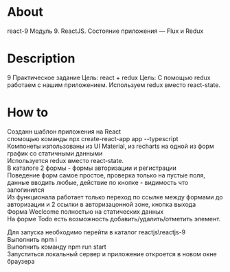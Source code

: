 # About

react-9
Модуль 9. ReactJS. Состояние приложения — Flux и Redux

# Description

9 Практическое задание
Цель:
react + redux
Цель: С помощью redux работаем с нашим приложением. Используем redux вместо react-state.

# How to

Созданн шаблон приложения на React <br />
спомощью команды npx create-react-app app --typescript <br />
Компонеты изпользованы из UI Material, из recharts на одной из форм график со статичными данными<br />
Используется redux вместо react-state. <br />
В каталоге 2 формы - формы авторизации и регистрации <br />
Поведение форм самое простое, проверка только на пустые поля, данные вводить любые, действие по кнопке - видимость что залогинился <br />
Из функционала работает только переход по ссылке между формами до авторизации и 2 ссылки в авторизацонной зоне, кнопка выхода <br />
Форма Weclcome полностью на статических данных <br />
На форме Todo есть возможность добавить/удалить/отметить элемент.

Для запуска необходимо перейти в каталог reactjs\reactjs-9 <br />
Выполнить npm i <br />
Выполнить команду npm run start <br />
Запуститься локальный сервер и приложение откроется в новом окне браузера
